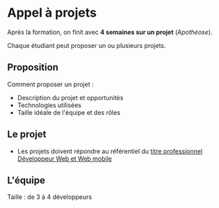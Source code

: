 # Appel à projets

Après la formation, on finit avec **4 semaines sur un projet** (_Apothéose_).

Chaque étudiant peut proposer un ou plusieurs projets.

## Proposition

Comment proposer un projet :

- Description du projet et opportunités
- Technologies utilisées
- Taille idéale de l'équipe et des rôles

## Le projet

- Les projets doivent répondre au référentiel du [titre professionnel Développeur Web et Web mobile](https://github.com/O-clock-Alumni/fiches-recap/blob/master/titre-pro/titre-pro-dwwm.md)

## L'équipe

Taille : de 3 à 4 développeurs
